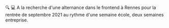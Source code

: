 &#x1F50D; &#128187;  A la recherche d'une alternance dans le frontend à Rennes pour la rentrée de septembre 2021 au rythme d'une semaine école, deux semaines entreprise. 

<!---
ManonR35/ManonR35 is a ✨ special ✨ repository because its `README.md` (this file) appears on your GitHub profile.
You can click the Preview link to take a look at your changes.
--->
